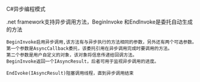 C#异步编程模式

   .net framework支持异步调用方法，BeginInvoke 和EndInvoke是委托自动生成的方法
    
    BeginInvoke启用异步调用,该方法有与异步执行的方法相同的参数，另外还有两个可选参数。
    第一个参数是AsyncCallback委托，该委托引用在异步调用完成时要调用的方法。
    第二个参数是用户自定义的对象，该对象将信息传递给回调方法。
    BeginInvoke返回一个IAsyncResult，后者可用于监视异步调用的进度。
   
    EndIvoke(IAsyncResult)阻塞调用线程，直到异步调用结束

